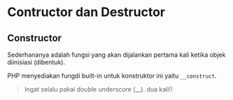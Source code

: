 # Contructor dan Destructor

## Constructor 

Sederhananya adalah fungsi yang akan dijalankan pertama kali ketika objek diinisiasi (dibentuk).

PHP menyediakan fungdi built-in untuk konstruktor ini yaitu `__construct`.

> Ingat selalu pakai double underscore (__). dua kali!!
